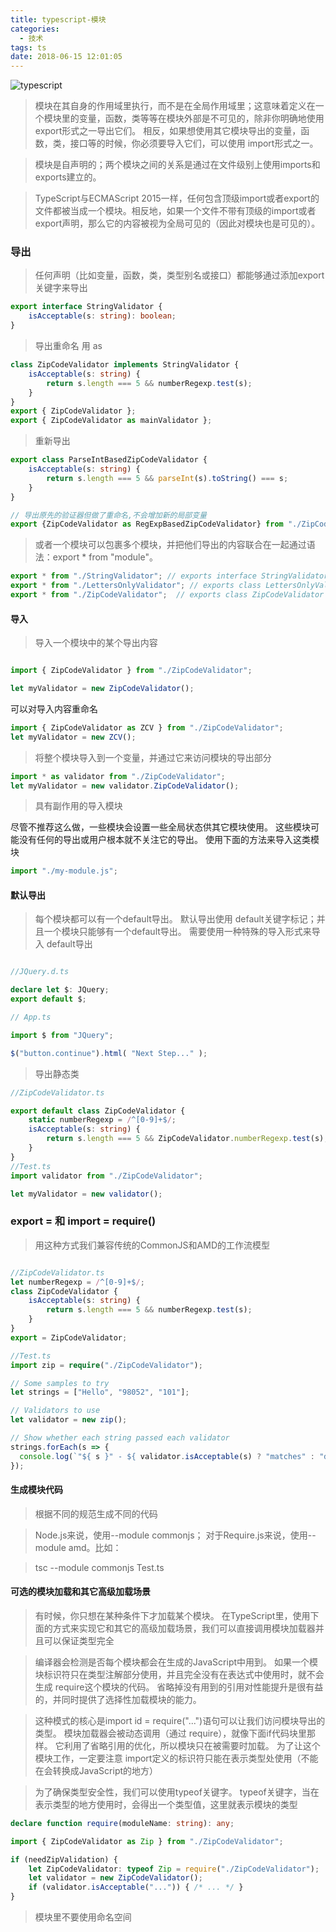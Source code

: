 ```yaml
---
title: typescript-模块
categories:
  - 技术
tags: ts
date: 2018-06-15 12:01:05
---
```

 ![typescript](https://upload-images.jianshu.io/upload_images/10843623-d1427ac46b2dd12f.jpg?imageMogr2/auto-orient/strip%7CimageView2/2/w/1240)
> 模块在其自身的作用域里执行，而不是在全局作用域里；这意味着定义在一个模块里的变量，函数，类等等在模块外部是不可见的，除非你明确地使用export形式之一导出它们。 相反，如果想使用其它模块导出的变量，函数，类，接口等的时候，你必须要导入它们，可以使用 import形式之一。

<!-- more -->   

> 模块是自声明的；两个模块之间的关系是通过在文件级别上使用imports和exports建立的。

> TypeScript与ECMAScript 2015一样，任何包含顶级import或者export的文件都被当成一个模块。相反地，如果一个文件不带有顶级的import或者export声明，那么它的内容被视为全局可见的（因此对模块也是可见的）。



### 导出
> 任何声明（比如变量，函数，类，类型别名或接口）都能够通过添加export关键字来导出

```ts
export interface StringValidator {
    isAcceptable(s: string): boolean;
}
```
> 导出重命名 用 as

```ts
class ZipCodeValidator implements StringValidator {
    isAcceptable(s: string) {
        return s.length === 5 && numberRegexp.test(s);
    }
}
export { ZipCodeValidator };
export { ZipCodeValidator as mainValidator };
```
> 重新导出

``` ts
export class ParseIntBasedZipCodeValidator {
    isAcceptable(s: string) {
        return s.length === 5 && parseInt(s).toString() === s;
    }
}

// 导出原先的验证器但做了重命名,不会增加新的局部变量
export {ZipCodeValidator as RegExpBasedZipCodeValidator} from "./ZipCodeValidator";
```

> 或者一个模块可以包裹多个模块，并把他们导出的内容联合在一起通过语法：export * from "module"。

```ts
export * from "./StringValidator"; // exports interface StringValidator
export * from "./LettersOnlyValidator"; // exports class LettersOnlyValidator
export * from "./ZipCodeValidator";  // exports class ZipCodeValidator

```

#### 导入

> 导入一个模块中的某个导出内容

```ts

import { ZipCodeValidator } from "./ZipCodeValidator";

let myValidator = new ZipCodeValidator();

```
可以对导入内容重命名

``` ts
import { ZipCodeValidator as ZCV } from "./ZipCodeValidator";
let myValidator = new ZCV();
```
> 将整个模块导入到一个变量，并通过它来访问模块的导出部分

```ts
import * as validator from "./ZipCodeValidator";
let myValidator = new validator.ZipCodeValidator();

```
> 具有副作用的导入模块

尽管不推荐这么做，一些模块会设置一些全局状态供其它模块使用。 这些模块可能没有任何的导出或用户根本就不关注它的导出。 使用下面的方法来导入这类模块

```ts
import "./my-module.js";

```
#### 默认导出
> 每个模块都可以有一个default导出。 默认导出使用 default关键字标记；并且一个模块只能够有一个default导出。 需要使用一种特殊的导入形式来导入 default导出

```ts

//JQuery.d.ts

declare let $: JQuery;
export default $;

// App.ts

import $ from "JQuery";

$("button.continue").html( "Next Step..." );

```
> 导出静态类

```ts
//ZipCodeValidator.ts

export default class ZipCodeValidator {
    static numberRegexp = /^[0-9]+$/;
    isAcceptable(s: string) {
        return s.length === 5 && ZipCodeValidator.numberRegexp.test(s);
    }
}
//Test.ts
import validator from "./ZipCodeValidator";

let myValidator = new validator();

```
<!-- more -->
### export = 和 import = require()

> 用这种方式我们兼容传统的CommonJS和AMD的工作流模型

``` ts

//ZipCodeValidator.ts
let numberRegexp = /^[0-9]+$/;
class ZipCodeValidator {
    isAcceptable(s: string) {
        return s.length === 5 && numberRegexp.test(s);
    }
}
export = ZipCodeValidator;

//Test.ts
import zip = require("./ZipCodeValidator");

// Some samples to try
let strings = ["Hello", "98052", "101"];

// Validators to use
let validator = new zip();

// Show whether each string passed each validator
strings.forEach(s => {
  console.log(`"${ s }" - ${ validator.isAcceptable(s) ? "matches" : "does not match" }`);
});
```
#### 生成模块代码

> 根据不同的规范生成不同的代码

> Node.js来说，使用--module commonjs； 对于Require.js来说，使用--module amd。比如：

> tsc --module commonjs Test.ts

#### 可选的模块加载和其它高级加载场景

> 有时候，你只想在某种条件下才加载某个模块。 在TypeScript里，使用下面的方式来实现它和其它的高级加载场景，我们可以直接调用模块加载器并且可以保证类型完全

> 编译器会检测是否每个模块都会在生成的JavaScript中用到。 如果一个模块标识符只在类型注解部分使用，并且完全没有在表达式中使用时，就不会生成 require这个模块的代码。 省略掉没有用到的引用对性能提升是很有益的，并同时提供了选择性加载模块的能力。

> 这种模式的核心是import id = require("...")语句可以让我们访问模块导出的类型。 模块加载器会被动态调用（通过 require），就像下面if代码块里那样。 它利用了省略引用的优化，所以模块只在被需要时加载。 为了让这个模块工作，一定要注意 import定义的标识符只能在表示类型处使用（不能在会转换成JavaScript的地方）

> 为了确保类型安全性，我们可以使用typeof关键字。 typeof关键字，当在表示类型的地方使用时，会得出一个类型值，这里就表示模块的类型

```ts
declare function require(moduleName: string): any;

import { ZipCodeValidator as Zip } from "./ZipCodeValidator";

if (needZipValidation) {
    let ZipCodeValidator: typeof Zip = require("./ZipCodeValidator");
    let validator = new ZipCodeValidator();
    if (validator.isAcceptable("...")) { /* ... */ }
}
```
> 模块里不要使用命名空间

